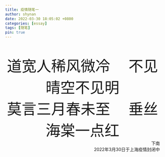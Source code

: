 ```yaml
---
title: 疫情随笔一
author: shynan
date: 2022-03-30 18:05:02 +0800
categories: [essay]
tags: [随笔]
pin: true
---
```

<br>
<br>
<div>
<font size=7 face="华文楷体"><div align="center"/>道宽人稀风微冷 &emsp;不见晴空不见明</font><br>
<font size=7 face="华文楷体"><div align="center"/>莫言三月春未至 &emsp;垂丝海棠一点红</font><br></div>

<div align="right">下南<br>
2022年3月30日于上海疫情封闭中</div>
